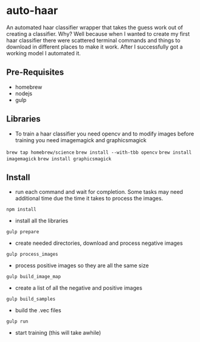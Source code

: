 # auto-haar
An automated haar classifier wrapper that takes the guess work out of creating a classifier. Why? Well because when I wanted to create my first haar classifier there were scattered terminal commands and things to download in different places to make it work. After I successfully got a working model I automated it.

## Pre-Requisites 

- homebrew
- nodejs
- gulp

## Libraries
- To train a haar classifier you need opencv and to modify images before training you need imagemagick and graphicsmagick

```brew tap homebrew/science```
```brew install --with-tbb opencv```
```brew install imagemagick```
```brew install graphicsmagick```

## Install
- run each command and wait for completion. Some tasks may need additional time due the time it takes to process the images.

```npm install```
- install all the libraries

```gulp prepare```
- create needed directories, download and process negative images

```gulp process_images```
- process positive images so they are all the same size

```gulp build_image_map```
- create a list of all the negative and positive images

```gulp build_samples```
- build the .vec files

```gulp run```
- start training (this will take awhile)
